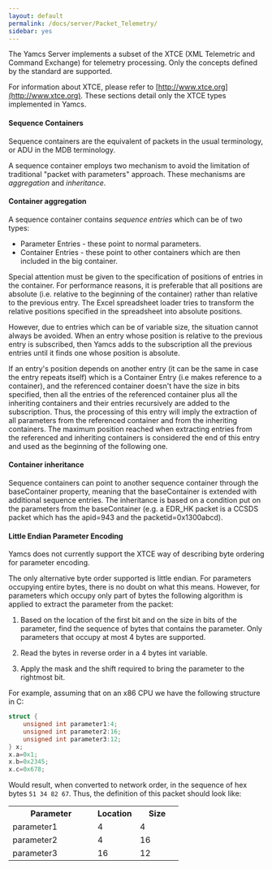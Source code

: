 ```yaml
---
layout: default
permalink: /docs/server/Packet_Telemetry/
sidebar: yes
---
```


The Yamcs Server implements a subset of the XTCE (XML Telemetric and Command Exchange) for telemetry processing. Only the concepts defined by the standard are supported.

For information about XTCE, please refer to [http://www.xtce.org](http://www.xtce.org). These sections detail only the XTCE types implemented in Yamcs.

#### Sequence Containers

Sequence containers are the equivalent of packets in the usual terminology, or ADU in the MDB terminology.

A sequence container employs two mechanism to avoid the limitation of traditional "packet with parameters" approach. These mechanisms are *aggregation* and *inheritance*.

#### Container aggregation
A sequence container contains *sequence entries* which can be of two types:

* Parameter Entries - these point to normal parameters.
* Container Entries - these point to other containers which are then included in the big container.

Special attention must be given to the specification of positions of entries in the container. For performance reasons, it is preferable that all positions are absolute (i.e. relative to the beginning of the container) rather than relative to the previous entry. The Excel spreadsheet loader tries to transform the relative positions specified in the spreadsheet into absolute positions.

However, due to entries which can be of variable size, the situation cannot always be avoided. When an entry whose position is relative to the previous entry is subscribed, then Yamcs adds to the subscription all the previous entries until it finds one whose position is absolute.

If an entry's position depends on another entry (it can be the same in case the entry repeats itself) which is a Container Entry (i.e makes reference to a container), and the referenced container doesn't have the size in bits specified, then all the entries of the referenced container plus all the inheriting containers and their entries recursively are added to the subscription. Thus, the processing of this entry will imply the extraction of all parameters from the referenced container and from the inheriting containers. The maximum position reached when extracting entries from the referenced and inheriting containers is considered the end of this entry and used as the beginning of the following one.

#### Container inheritance

Sequence containers can point to another sequence container through the baseContainer property, meaning that the baseContainer is extended with additional sequence entries. The inheritance is based on a condition put on the parameters from the baseContainer (e.g. a EDR_HK packet is a CCSDS packet which has the apid=943 and the packetid=0x1300abcd).	
        
#### Little Endian Parameter Encoding
Yamcs does not currently support the XTCE way of describing byte ordering for parameter encoding.

The only alternative byte order supported is little endian. For parameters occupying entire bytes, there is no doubt on what this means. However, for parameters which occupy only part of bytes the following algorithm is applied to extract the parameter from the packet:

1. Based on the location of the first bit and on the size in bits of the parameter, find the sequence of bytes that contains the parameter. Only parameters that occupy at most 4 bytes are supported.

1. Read the bytes in reverse order in a 4 bytes int variable.

1. Apply the mask and the shift required to bring the parameter to the rightmost bit.

For example, assuming that on an x86 CPU we have the following structure in C:

```c
struct {
    unsigned int parameter1:4;
    unsigned int parameter2:16;
    unsigned int parameter3:12;
} x;
x.a=0x1;
x.b=0x2345;
x.c=0x678;
```

Would result, when converted to network order, in the sequence of hex bytes  `51 34 82 67`. Thus, the definition of this packet should look like:

<table class="inline">
    <tr>
        <th>Parameter</th>
        <th width="25%">Location</th>
        <th width="25%">Size</th>
    </tr>
    <tr>
        <td>parameter1</td>
        <td>4</td>
        <td>4</td>
    </tr>
    <tr>
        <td>parameter2</td>
        <td>4</td>
        <td>16</td>
    </tr>
    <tr>
        <td>parameter3</td>
        <td>16</td>
        <td>12</td>
    </tr>
</table>
